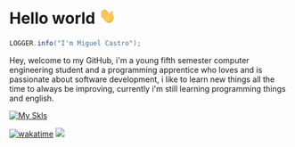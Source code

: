 # Hello world <img src="images/hello.gif" width="30px">

```java
LOGGER.info("I'm Miguel Castro");
```

Hey, welcome to my GitHub, i'm a young fifth semester computer engineering student and a programming apprentice who loves and is passionate about software development, i like to learn new things all the time to always be improving, currently i'm still learning programming things and english.

[![My Skls](https://skillicons.dev/icons?i=tensorflow,mysql,postgres,docker,aws,vscode,vim,postman)](https://skillicons.dev)

[![wakatime](https://wakatime.com/badge/user/5a036515-a535-4e8a-954a-13b9e6589994.svg)](https://wakatime.com/@5a036515-a535-4e8a-954a-13b9e6589994)
![](https://komarev.com/ghpvc/?username=miguelcastrozz&label=wakatime)
